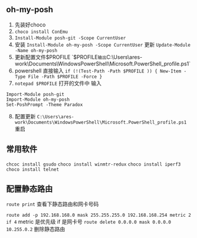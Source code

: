 ## oh-my-posh
1. 先装好choco 
2. `choco install ConEmu`
3. `Install-Module posh-git -Scope CurrentUser`
4. 安装 `Install-Module oh-my-posh -Scope CurrentUser` 更新 `Update-Module -Name oh-my-posh`
5. 更新配置文件$PROFILE `$PROFILE` 输出 `C:\Users\ares-work\Documents\WindowsPowerShell\Microsoft.PowerShell_profile.ps1`
6. powershell 直接输入 `if (!(Test-Path -Path $PROFILE )) { New-Item -Type File -Path $PROFILE -Force }`
7. `notepad $PROFILE` 打开的文件中 输入 
```
Import-Module posh-git
Import-Module oh-my-posh
Set-PoshPrompt -Theme Paradox
```
8. 配置更新 `C:\Users\ares-work\Documents\WindowsPowerShell\Microsoft.PowerShell_profile.ps1` 重启

## 常用软件
`chcoc install gsudo`
`choco install winmtr-redux`
`choco install iperf3`
`choco install telnet`

## 配置静态路由
`route print` 查看下静态路由和网卡号码

`route add -p 192.168.168.0 mask 255.255.255.0 192.168.168.254 metric 2 if 4` metric 是优先级 if 是网卡号
`route delete 0.0.0.0 mask 0.0.0.0 10.255.0.2` 删除静态路由